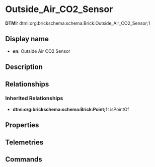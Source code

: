 # Outside_Air_CO2_Sensor
**DTMI:** dtmi:org:brickschema:schema:Brick:Outside_Air_CO2_Sensor;1
## Display name
- **en:** Outside Air CO2 Sensor
## Description
## Relationships
### Inherited Relationships
* **dtmi:org:brickschema:schema:Brick:Point;1:** isPointOf
## Properties
## Telemetries
## Commands
